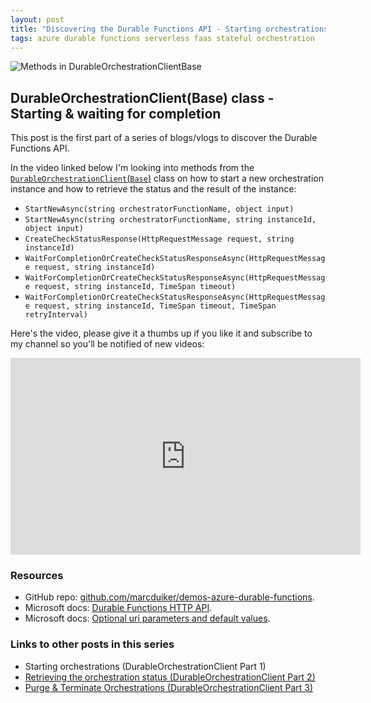 ```yaml
---
layout: post
title: "Discovering the Durable Functions API - Starting orchestrations (DurableOrchestrationClient part 1)"
tags: azure durable functions serverless faas stateful orchestration
---
```


<img class="u-max-full-width" itemprop="image" src="{{ site.url }}/assets/2019/01/07/DurableOrchestrationClientBase1_900.png" alt="Methods in DurableOrchestrationClientBase">

## DurableOrchestrationClient(Base) class - Starting & waiting for completion

This post is the first part of a series of blogs/vlogs to discover the Durable Functions API.

<!--more-->

In the video linked below I'm looking into methods from the  [`DurableOrchestrationClient`(`Base`)](https://github.com/Azure/azure-functions-durable-extension/blob/master/src/WebJobs.Extensions.DurableTask/DurableOrchestrationClientBase.cs) class on how to start a new orchestration instance and how to retrieve the status and the result of the instance:

- `StartNewAsync(string orchestratorFunctionName, object input)`
- `StartNewAsync(string orchestratorFunctionName, string instanceId, object input)`
- `CreateCheckStatusResponse(HttpRequestMessage request, string instanceId)`
- `WaitForCompletionOrCreateCheckStatusResponseAsync(HttpRequestMessage request, string instanceId)`
- `WaitForCompletionOrCreateCheckStatusResponseAsync(HttpRequestMessage request, string instanceId, TimeSpan timeout)`
- `WaitForCompletionOrCreateCheckStatusResponseAsync(HttpRequestMessage request, string instanceId, TimeSpan timeout, TimeSpan retryInterval)`

Here's the video, please give it a thumbs up if you like it and subscribe to my channel so you'll be notified of new videos:

<iframe width="560" height="315" src="https://www.youtube.com/embed/mRDesdK3W8Q" frameborder="0" allow="autoplay; encrypted-media" allowfullscreen></iframe>

### Resources

- GitHub repo: [github.com/marcduiker/demos-azure-durable-functions](https://github.com/marcduiker/demos-azure-durable-functions).
- Microsoft docs: [Durable Functions HTTP API](https://docs.microsoft.com/en-us/azure/azure-functions/durable/durable-functions-http-api).
- Microsoft docs: [Optional uri parameters and default values](https://docs.microsoft.com/en-us/aspnet/web-api/overview/web-api-routing-and-actions/attribute-routing-in-web-api-2#optional-uri-parameters-and-default-values).

### Links to other posts in this series

- Starting orchestrations (DurableOrchestrationClient Part 1)
- [Retrieving the orchestration status (DurableOrchestrationClient Part 2)](/2019/02/17/durable-functions-api-durableorchestrationclient-2.html)
- [Purge & Terminate Orchestrations (DurableOrchestrationClient Part 3)](/2019/08/12/durable-functions-api-purge-terminate.html)
